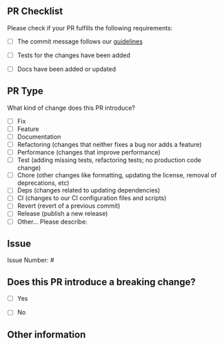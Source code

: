 ## PR Checklist
Please check if your PR fulfills the following requirements:

- [ ] The commit message follows our [guidelines](https://github.com/SchweizerischeBundesbahnen/scion-toolkit/blob/master/CONTRIBUTING.md)
- [ ] Tests for the changes have been added
- [ ] Docs have been added or updated


## PR Type
What kind of change does this PR introduce?

<!-- Please check the one that applies to this PR using "x". -->

- [ ] Fix
- [ ] Feature
- [ ] Documentation
- [ ] Refactoring (changes that neither fixes a bug nor adds a feature)
- [ ] Performance (changes that improve performance)
- [ ] Test (adding missing tests, refactoring tests; no production code change)
- [ ] Chore (other changes like formatting, updating the license, removal of deprecations, etc)
- [ ] Deps (changes related to updating dependencies)
- [ ] CI (changes to our CI configuration files and scripts)
- [ ] Revert (revert of a previous commit)
- [ ] Release (publish a new release)
- [ ] Other... Please describe:

## Issue

Issue Number: #

## Does this PR introduce a breaking change?

- [ ] Yes
- [ ] No


<!-- If this PR contains a breaking change, please describe the impact and migration path for existing applications below. -->


## Other information
